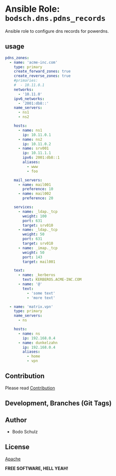 # Ansible Role: `bodsch.dns.pdns_records`

Ansible role to configure dns records for powerdns.


## usage

```yaml
pdns_zones:
  - name: 'acme-inc.com'
    type: primary
    create_forward_zones: true
    create_reverse_zones: true
    #primaries:
    #  - 10.11.0.1
    networks:
      - '10.11.0'
    ipv6_networks:
      - '2001:db8::'
    name_servers:
      - ns1
      - ns2

    hosts:
      - name: ns1
        ip: 10.11.0.1
      - name: ns2
        ip: 10.11.0.2
      - name: srv001
        ip: 10.11.1.1
        ipv6: 2001:db8::1
        aliases:
          - www
          - foo

    mail_servers:
      - name: mail001
        preference: 10
      - name: mail002
        preference: 20

    services:
      - name: _ldap._tcp
        weight: 100
        port: 631
        target: srv010
      - name: _ldap._tcp
        weight: 50
        port: 631
        target: srv010
      - name: _imap._tcp
        weight: 50
        port: 143
        target: mail001

    text:
      - name: _kerberos
        text: KERBEROS.ACME-INC.COM
      - name: '@'
        text:
          - 'some text'
          - 'more text'

  - name: 'matrix.vpn'
    type: primary
    name_servers:
      - ns

    hosts:
      - name: ns
        ip: 192.168.0.4
      - name: dunkelzahn
        ip: 192.168.0.4
        aliases:
          - home
          - vpn
```

## Contribution

Please read [Contribution](CONTRIBUTING.md)

## Development,  Branches (Git Tags)


## Author

- Bodo Schulz

## License

[Apache](LICENSE)

**FREE SOFTWARE, HELL YEAH!**
